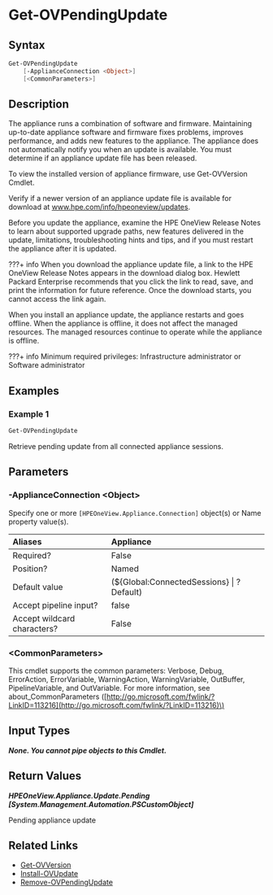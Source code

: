 ﻿---
description: Verify pending appliance update has been staged.
---

# Get-OVPendingUpdate

## Syntax

```powershell
Get-OVPendingUpdate
    [-ApplianceConnection <Object>]
    [<CommonParameters>]
```

## Description

The appliance runs a combination of software and firmware. Maintaining up-to-date appliance software and firmware fixes problems, improves performance, and adds new features to the appliance. The appliance does not automatically notify you when an update is available. You must determine if an appliance update file has been released.

To view the installed version of appliance firmware, use Get-OVVersion Cmdlet.

Verify if a newer version of an appliance update file is available for download at www.hpe.com/info/hpeoneview/updates.

Before you update the appliance, examine the HPE OneView Release Notes to learn about supported upgrade paths, new features delivered in the update, limitations, troubleshooting hints and tips, and if you must restart the appliance after it is updated.

???+ info
    When you download the appliance update file, a link to the HPE OneView Release Notes appears in the download dialog box. Hewlett Packard Enterprise recommends that you click the link to read, save, and print the information for future reference. Once the download starts, you cannot access the link again.


When you install an appliance update, the appliance restarts and goes offline. When the appliance is offline, it does not affect the managed resources. The managed resources continue to operate while the appliance is offline.

???+ info
    Minimum required privileges: Infrastructure administrator or Software administrator
    

## Examples

###  Example 1 

```powershell
Get-OVPendingUpdate
```

Retrieve pending update from all connected appliance sessions.

## Parameters

### -ApplianceConnection &lt;Object&gt;

Specify one or more `[HPEOneView.Appliance.Connection]` object(s) or Name property value(s).

| Aliases | Appliance |
| :--- | :--- |
| Required? | False |
| Position? | Named |
| Default value | (${Global:ConnectedSessions} &vert; ? Default) |
| Accept pipeline input? | false |
| Accept wildcard characters? | False |

### &lt;CommonParameters&gt;

This cmdlet supports the common parameters: Verbose, Debug, ErrorAction, ErrorVariable, WarningAction, WarningVariable, OutBuffer, PipelineVariable, and OutVariable. For more information, see about\_CommonParameters \([http://go.microsoft.com/fwlink/?LinkID=113216](http://go.microsoft.com/fwlink/?LinkID=113216)\)

## Input Types

_**None.  You cannot pipe objects to this Cmdlet.**_

## Return Values

_**HPEOneView.Appliance.Update.Pending [System.Management.Automation.PSCustomObject]**_

Pending appliance update

## Related Links

* [Get-OVVersion](../library/get-ovversion.md)
* [Install-OVUpdate](install-ovupdate.md)
* [Remove-OVPendingUpdate](remove-ovpendingupdate.md)
